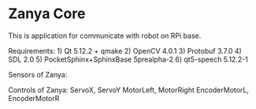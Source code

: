 # Zanya Core
This is application for communicate with robot on RPi base.

Requirements:
    1) Qt 5.12.2 + qmake
    2) OpenCV 4.0.1
    3) Protobuf 3.7.0
    4) SDL 2.0
    5) PocketSphinx+SphinxBase 5prealpha-2
    6) qt5-speech 5.12.2-1

Sensors of Zanya:


Controls of Zanya:
    ServoX, ServoY
    MotorLeft, MotorRight
    EncoderMotorL, EncoderMotorR


